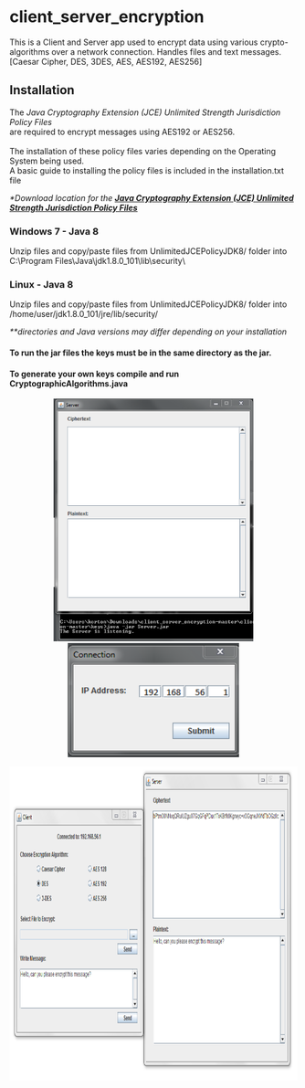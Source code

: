 # client_server_encryption
<p>This is a Client and Server app used to encrypt data using various crypto-algorithms
over a network connection. Handles files and text messages.
[Caesar Cipher, DES, 3DES, AES, AES192, AES256]</p>

## Installation 
<p>The <i>Java Cryptography Extension (JCE) Unlimited Strength Jurisdiction Policy Files</i><br>
   are required to encrypt messages using AES192 or AES256.<br><br>
   The installation of these policy files varies depending on the Operating System being used.<br> 
   A basic guide to installing the policy files is included in the installation.txt file</p>

<i>*Download location for the <b> <a href="http://www.oracle.com/technetwork/java/javase/downloads/jce8-download-2133166.html">
Java Cryptography Extension (JCE) Unlimited Strength Jurisdiction Policy Files</b></i></a><br>

### Windows 7 - Java 8
Unzip files and copy/paste files from UnlimitedJCEPolicyJDK8/ folder into C:\Program Files\Java\jdk1.8.0_101\lib\security\

### Linux - Java 8
Unzip files and copy/paste files from UnlimitedJCEPolicyJDK8/ folder into /home/user/jdk1.8.0_101/jre/lib/security/

<i>**directories and Java versions may differ depending on your installation</i>

#### To run the jar files the keys must be in the same directory as the jar.
#### To generate your own keys compile and run CryptographicAlgorithms.java

<p align="center">
   <img src="/img/server_listen.PNG" width="350px" height="425px"/> <img src="/img/ip_addr.PNG" width="300px" height="200px"/>
</p>
<p align="center">
  <img src="/img/encrypt_send.PNG" width="800" height="550"/>
</p>

